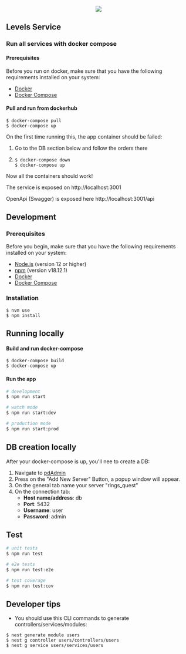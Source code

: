 <p align="center">
  <a href="http://nestjs.com/" target="blank"><img src="https://t3.ftcdn.net/jpg/02/05/78/12/360_F_205781253_acxA4jXNLyZN3XLFb7h3ySrXAlksPvXq.jpg" /></a>
</p>

## Levels Service

### Run all services with docker compose

#### Prerequisites

Before you run on docker, make sure that you have the following requirements installed on your system:
- [Docker](https://docs.docker.com/get-docker/)
- [Docker Compose](https://docs.docker.com/compose/install/)

#### Pull and run from dockerhub
```shell
$ docker-compose pull
$ docker-compose up
````

On the first time running this, the app container should be failed:
1. Go to the DB section below and follow the orders there
2. 
   ```shell
   $ docker-compose down
   $ docker-compose up
   ````

Now all the containers should work!

The service is exposed on http://localhost:3001

OpenApi (Swagger) is exposed here http://localhost:3001/api


## Development

### Prerequisites

Before you begin, make sure that you have the following requirements installed on your system:
- [Node.js](https://nodejs.org/) (version 12 or higher)
- [npm](https://www.npmjs.com/) (version v18.12.1)
- [Docker](https://docs.docker.com/get-docker/)
- [Docker Compose](https://docs.docker.com/compose/install/)

### Installation

```shell
$ nvm use
$ npm install
```

## Running locally

#### Build and run docker-compose
```shell
$ docker-compose build
$ docker-compose up
````

#### Run the app
```bash
# development
$ npm run start
````
```bash
# watch mode
$ npm run start:dev
````
```bash
# production mode
$ npm run start:prod
```

## DB creation locally
After your docker-compose is up, you'll nee to create a DB: 
1. Navigate to [pdAdmin](http://localhost:5050/browser/)
2. Press on the "Add New Server" Button, a popup window will appear.
3. On the general tab name your server "rings_quest"
4. On the connection tab:
   - **Host name/address**: db 
   - **Port**: 5432
   - **Username**: user
   - **Password**: admin

## Test

```bash
# unit tests
$ npm run test

# e2e tests
$ npm run test:e2e

# test coverage
$ npm run test:cov
```

## Developer tips

- You should use this CLI commands to generate controllers/services/modules:
```shell
$ nest generate module users
$ nest g controller users/controllers/users
$ nest g service users/services/users
```
